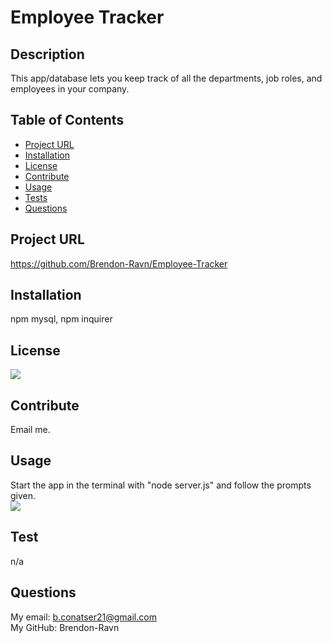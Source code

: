 # Employee Tracker
  
## Description
  This app/database lets you keep track of all the departments, job roles, and employees in your company.

## Table of Contents

* [Project URL](#project-url)
* [Installation](#installation)
* [License](#license)
* [Contribute](#contribute)
* [Usage](#usage)
* [Tests](#test)
* [Questions](#questions)

## Project URL
  https://github.com/Brendon-Ravn/Employee-Tracker
  <br />

## Installation
  npm mysql, npm inquirer
  <br />

## License 
![](https://img.shields.io/badge/license--blue.svg)
  <br />

## Contribute
  Email me.
  <br />

## Usage
  Start the app in the terminal with "node server.js" and follow the prompts given.
  <br />
  ![](extras/Readme1.gif)
  <br />

## Test
  n/a
  <br />

## Questions
  My email: b.conatser21@gmail.com
  <br />
  My GitHub: Brendon-Ravn